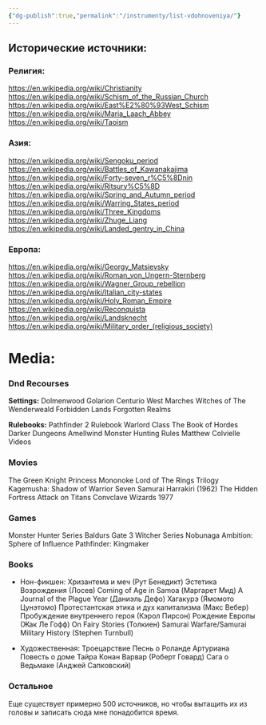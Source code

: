 ```yaml
---
{"dg-publish":true,"permalink":"/instrumenty/list-vdohnoveniya/"}
---
```


## Исторические источники:

### Религия:
https://en.wikipedia.org/wiki/Christianity
https://en.wikipedia.org/wiki/Schism_of_the_Russian_Church
https://en.wikipedia.org/wiki/East%E2%80%93West_Schism
https://en.wikipedia.org/wiki/Maria_Laach_Abbey
https://en.wikipedia.org/wiki/Taoism

### Азия:
https://en.wikipedia.org/wiki/Sengoku_period
https://en.wikipedia.org/wiki/Battles_of_Kawanakajima
https://en.wikipedia.org/wiki/Forty-seven_r%C5%8Dnin
https://en.wikipedia.org/wiki/Ritsury%C5%8D
https://en.wikipedia.org/wiki/Spring_and_Autumn_period
https://en.wikipedia.org/wiki/Warring_States_period
https://en.wikipedia.org/wiki/Three_Kingdoms
https://en.wikipedia.org/wiki/Zhuge_Liang
https://en.wikipedia.org/wiki/Landed_gentry_in_China


### Европа:
https://en.wikipedia.org/wiki/Georgy_Matsievsky
https://en.wikipedia.org/wiki/Roman_von_Ungern-Sternberg
https://en.wikipedia.org/wiki/Wagner_Group_rebellion
https://en.wikipedia.org/wiki/Italian_city-states
https://en.wikipedia.org/wiki/Holy_Roman_Empire
https://en.wikipedia.org/wiki/Reconquista
https://en.wikipedia.org/wiki/Landsknecht
https://en.wikipedia.org/wiki/Military_order_(religious_society)



# Media:

### Dnd Recourses
**Settings:**
Dolmenwood
Golarion
Centurio West Marches
Witches of The Wenderweald
Forbidden Lands
Forgotten Realms

**Rulebooks:**
Pathfinder 2 Rulebook
Warlord Class
The Book of Hordes
Darker Dungeons
Amellwind Monster Hunting Rules 
Matthew Colvielle Videos

### Movies
The Green Knight
Princess Mononoke
Lord of The Rings Trilogy
Kagemusha: Shadow of Warrior
Seven Samurai
Harrakiri (1962)
The Hidden Fortress
Attack on Titans
Convclave
Wizards 1977


### Games
Monster Hunter Series
Baldurs Gate 3
Witcher Series
Nobunaga Ambition: Sphere of Influence
Pathfinder: Kingmaker

### Books
- Нон-фикшен:
Хризантема и меч (Рут Бенедикт)
Эстетика Возрождения (Лосев)
Coming of Age in Samoa (Маргарет Мид)
A Journal of the Plague Year (Даниэль Дефо)
Хагакурэ (Ямомото Цунэтомо)
Протестантская этика и дух капитализма (Макс Вебер)
Пробуждение внутреннего героя (Кэрол Пирсон)
Рождение Европы (Жак Ле Гофф)
On Fairy Stories (Толкиен)
Samurai Warfare/Samurai Military History (Stephen Turnbull)

- Художественная:
Троецарствие
Песнь о Роланде
Артуриана
Повесть о доме Тайра
Конан Варвар (Роберт Говард)
Сага о Ведьмаке (Анджей Сапковский)

### Остальное
Еще существует примерно 500 источников, но чтобы вытащить их из головы и записать сюда мне понадобится время.
